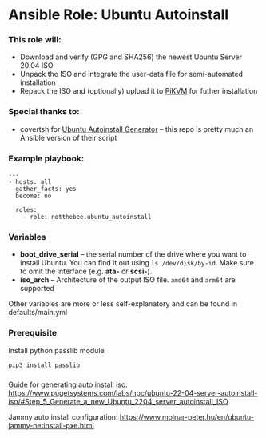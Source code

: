 # Ansible Role: Ubuntu Autoinstall

### This role will:
* Download and verify (GPG and SHA256) the newest Ubuntu Server 20.04 ISO
* Unpack the ISO and integrate the user-data file for semi-automated installation
* Repack the ISO and (optionally) upload it to [PiKVM](https://pikvm.org/) for futher installation

### Special thanks to:
* covertsh for [Ubuntu Autoinstall Generator](https://github.com/covertsh/ubuntu-autoinstall-generator) – this repo is pretty much an Ansible version of their script

### Example playbook:
```
---
- hosts: all
  gather_facts: yes
  become: no

  roles:
    - role: notthebee.ubuntu_autoinstall
```

### Variables
* **boot_drive_serial** – the serial number of the drive where you want to install Ubuntu. You can find it out using `ls /dev/disk/by-id`. Make sure to omit the interface (e.g. **ata-** or **scsi-**).
* **iso_arch** – Architecture of the output ISO file. `amd64` and `arm64` are supported



Other variables are more or less self-explanatory and can be found in defaults/main.yml


### Prerequisite

Install python passlib module

`pip3 install passlib`

###

Guide for generating auto install iso: https://www.pugetsystems.com/labs/hpc/ubuntu-22-04-server-autoinstall-iso/#Step_5_Generate_a_new_Ubuntu_2204_server_autoinstall_ISO

Jammy auto install configuration: https://www.molnar-peter.hu/en/ubuntu-jammy-netinstall-pxe.html